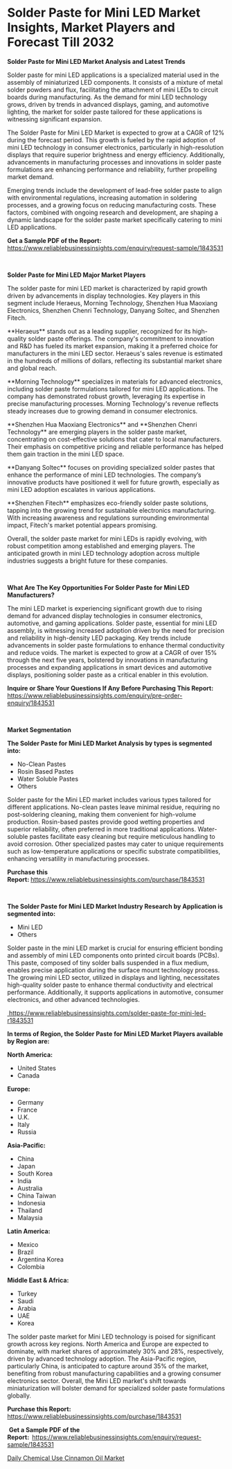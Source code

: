 <p><h1>Solder Paste for Mini LED Market Insights, Market Players and Forecast Till 2032</h1></p><p><strong>Solder Paste for Mini LED Market Analysis and Latest Trends</strong></p>
<p><p>Solder paste for mini LED applications is a specialized material used in the assembly of miniaturized LED components. It consists of a mixture of metal solder powders and flux, facilitating the attachment of mini LEDs to circuit boards during manufacturing. As the demand for mini LED technology grows, driven by trends in advanced displays, gaming, and automotive lighting, the market for solder paste tailored for these applications is witnessing significant expansion.</p><p>The Solder Paste for Mini LED Market is expected to grow at a CAGR of 12% during the forecast period. This growth is fueled by the rapid adoption of mini LED technology in consumer electronics, particularly in high-resolution displays that require superior brightness and energy efficiency. Additionally, advancements in manufacturing processes and innovations in solder paste formulations are enhancing performance and reliability, further propelling market demand. </p><p>Emerging trends include the development of lead-free solder paste to align with environmental regulations, increasing automation in soldering processes, and a growing focus on reducing manufacturing costs. These factors, combined with ongoing research and development, are shaping a dynamic landscape for the solder paste market specifically catering to mini LED applications.</p></p>
<p><strong>Get a Sample PDF of the Report:&nbsp;</strong> <a href="https://www.reliablebusinessinsights.com/enquiry/request-sample/1843531?utm_campaign=2248&utm_medium=2&utm_source=Github&utm_content=ia&utm_term=03022025&utm_id=solder-paste-for-mini-led">https://www.reliablebusinessinsights.com/enquiry/request-sample/1843531</a></p>
<p>&nbsp;</p>
<p><strong>Solder Paste for Mini LED Major Market Players</strong></p>
<p><p>The solder paste for mini LED market is characterized by rapid growth driven by advancements in display technologies. Key players in this segment include Heraeus, Morning Technology, Shenzhen Hua Maoxiang Electronics, Shenzhen Chenri Technology, Danyang Soltec, and Shenzhen Fitech.</p><p>**Heraeus** stands out as a leading supplier, recognized for its high-quality solder paste offerings. The company's commitment to innovation and R&D has fueled its market expansion, making it a preferred choice for manufacturers in the mini LED sector. Heraeus's sales revenue is estimated in the hundreds of millions of dollars, reflecting its substantial market share and global reach.</p><p>**Morning Technology** specializes in materials for advanced electronics, including solder paste formulations tailored for mini LED applications. The company has demonstrated robust growth, leveraging its expertise in precise manufacturing processes. Morning Technology's revenue reflects steady increases due to growing demand in consumer electronics.</p><p>**Shenzhen Hua Maoxiang Electronics** and **Shenzhen Chenri Technology** are emerging players in the solder paste market, concentrating on cost-effective solutions that cater to local manufacturers. Their emphasis on competitive pricing and reliable performance has helped them gain traction in the mini LED space.</p><p>**Danyang Soltec** focuses on providing specialized solder pastes that enhance the performance of mini LED technologies. The company’s innovative products have positioned it well for future growth, especially as mini LED adoption escalates in various applications.</p><p>**Shenzhen Fitech** emphasizes eco-friendly solder paste solutions, tapping into the growing trend for sustainable electronics manufacturing. With increasing awareness and regulations surrounding environmental impact, Fitech's market potential appears promising.</p><p>Overall, the solder paste market for mini LEDs is rapidly evolving, with robust competition among established and emerging players. The anticipated growth in mini LED technology adoption across multiple industries suggests a bright future for these companies.</p></p>
<p>&nbsp;</p>
<p><strong>What Are The Key Opportunities For Solder Paste for Mini LED Manufacturers?</strong></p>
<p><p>The mini LED market is experiencing significant growth due to rising demand for advanced display technologies in consumer electronics, automotive, and gaming applications. Solder paste, essential for mini LED assembly, is witnessing increased adoption driven by the need for precision and reliability in high-density LED packaging. Key trends include advancements in solder paste formulations to enhance thermal conductivity and reduce voids. The market is expected to grow at a CAGR of over 15% through the next five years, bolstered by innovations in manufacturing processes and expanding applications in smart devices and automotive displays, positioning solder paste as a critical enabler in this evolution.</p></p>
<p><strong>Inquire or Share Your Questions If Any Before Purchasing This Report:</strong> <a href="https://www.reliablebusinessinsights.com/enquiry/pre-order-enquiry/1843531?utm_campaign=2248&utm_medium=2&utm_source=Github&utm_content=ia&utm_term=03022025&utm_id=solder-paste-for-mini-led">https://www.reliablebusinessinsights.com/enquiry/pre-order-enquiry/1843531</a></p>
<p>&nbsp;</p>
<p><strong>Market Segmentation</strong></p>
<p><strong>The Solder Paste for Mini LED Market Analysis by types is segmented into:</strong></p>
<p><ul><li>No-Clean Pastes</li><li>Rosin Based Pastes</li><li>Water Soluble Pastes</li><li>Others</li></ul></p>
<p><p>Solder paste for the Mini LED market includes various types tailored for different applications. No-clean pastes leave minimal residue, requiring no post-soldering cleaning, making them convenient for high-volume production. Rosin-based pastes provide good wetting properties and superior reliability, often preferred in more traditional applications. Water-soluble pastes facilitate easy cleaning but require meticulous handling to avoid corrosion. Other specialized pastes may cater to unique requirements such as low-temperature applications or specific substrate compatibilities, enhancing versatility in manufacturing processes.</p></p>
<p><strong>Purchase this Report:&nbsp;</strong><a href="https://www.reliablebusinessinsights.com/purchase/1843531?utm_campaign=2248&utm_medium=2&utm_source=Github&utm_content=ia&utm_term=03022025&utm_id=solder-paste-for-mini-led">https://www.reliablebusinessinsights.com/purchase/1843531</a></p>
<p>&nbsp;</p>
<p><strong>The Solder Paste for Mini LED Market Industry Research by Application is segmented into:</strong></p>
<p><ul><li>Mini LED</li><li>Others</li></ul></p>
<p><p>Solder paste in the mini LED market is crucial for ensuring efficient bonding and assembly of mini LED components onto printed circuit boards (PCBs). This paste, composed of tiny solder balls suspended in a flux medium, enables precise application during the surface mount technology process. The growing mini LED sector, utilized in displays and lighting, necessitates high-quality solder paste to enhance thermal conductivity and electrical performance. Additionally, it supports applications in automotive, consumer electronics, and other advanced technologies.</p></p>
<p><a href="https://www.reliablebusinessinsights.com/solder-paste-for-mini-led-r1843531?utm_campaign=2248&utm_medium=2&utm_source=Github&utm_content=ia&utm_term=03022025&utm_id=solder-paste-for-mini-led">&nbsp;https://www.reliablebusinessinsights.com/solder-paste-for-mini-led-r1843531</a></p>
<p><strong>In terms of Region, the Solder Paste for Mini LED Market Players available by Region are:</strong></p>
<p>
    <p> <strong> North America: </strong>
        <ul>
            <li>United States</li>
            <li>Canada</li>
        </ul>
        </p> 
    <p> <strong> Europe: </strong>
        <ul>
            <li>Germany</li>
            <li>France</li>
            <li>U.K.</li>
            <li>Italy</li>
            <li>Russia</li>
        </ul>
        </p> 
    <p> <strong> Asia-Pacific: </strong>
        <ul>
            <li>China</li>
            <li>Japan</li>
            <li>South Korea</li>
            <li>India</li>
            <li>Australia</li>
            <li>China Taiwan</li>
            <li>Indonesia</li>
            <li>Thailand</li>
            <li>Malaysia</li>
        </ul>
        </p> 
    <p> <strong> Latin America: </strong>
        <ul>
            <li>Mexico</li>
            <li>Brazil</li>
            <li>Argentina Korea</li>
            <li>Colombia</li>
        </ul>
        </p> 
    <p> <strong> Middle East & Africa: </strong>
        <ul>
            <li>Turkey</li>
            <li>Saudi</li>
            <li>Arabia</li>
            <li>UAE</li>
            <li>Korea</li>
        </ul>
    </p>
    </p>
<p><p>The solder paste market for Mini LED technology is poised for significant growth across key regions. North America and Europe are expected to dominate, with market shares of approximately 30% and 28%, respectively, driven by advanced technology adoption. The Asia-Pacific region, particularly China, is anticipated to capture around 35% of the market, benefiting from robust manufacturing capabilities and a growing consumer electronics sector. Overall, the Mini LED market's shift towards miniaturization will bolster demand for specialized solder paste formulations globally.</p></p>
<p><strong>Purchase this Report: </strong><a href="https://www.reliablebusinessinsights.com/purchase/1843531?utm_campaign=2248&utm_medium=2&utm_source=Github&utm_content=ia&utm_term=03022025&utm_id=solder-paste-for-mini-led">https://www.reliablebusinessinsights.com/purchase/1843531</a></p>
<p>&nbsp;<strong>Get a Sample PDF of the Report:&nbsp;&nbsp;</strong><a href="https://www.reliablebusinessinsights.com/enquiry/request-sample/1843531?utm_campaign=2248&utm_medium=2&utm_source=Github&utm_content=ia&utm_term=03022025&utm_id=solder-paste-for-mini-led">https://www.reliablebusinessinsights.com/enquiry/request-sample/1843531</a></p>
<p><strong></strong></p>
<p><p><a href="https://github.com/rodinayygacklezi/Market-Research-Report-List-1/blob/main/daily-chemical-use-cinnamon-oil-market.md?utm_campaign=2248&utm_medium=2&utm_source=Github&utm_content=ia&utm_term=03022025&utm_id=solder-paste-for-mini-led">Daily Chemical Use Cinnamon Oil Market</a></p></p>